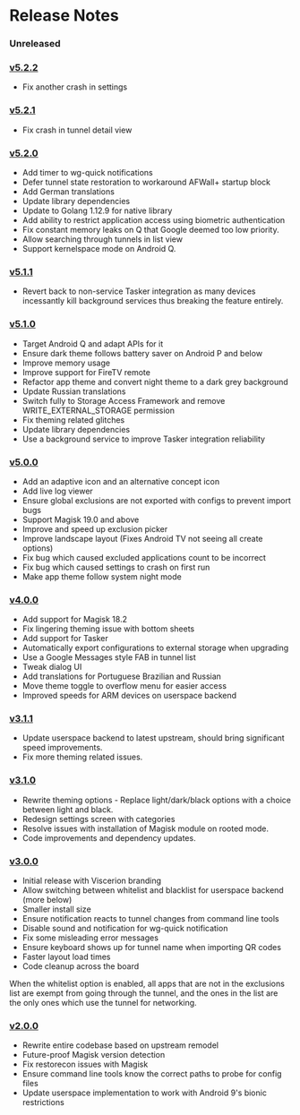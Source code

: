 # Release Notes

### Unreleased

### [v5.2.2](https://github.com/msfjarvis/viscerion/releases/5.2.2)
- Fix another crash in settings

### [v5.2.1](https://github.com/msfjarvis/viscerion/releases/5.2.1)
- Fix crash in tunnel detail view

### [v5.2.0](https://github.com/msfjarvis/viscerion/releases/5.2.0)
- Add timer to wg-quick notifications
- Defer tunnel state restoration to workaround AFWall+ startup block
- Add German translations
- Update library dependencies
- Update to Golang 1.12.9 for native library
- Add ability to restrict application access using biometric authentication
- Fix constant memory leaks on Q that Google deemed too low priority.
- Allow searching through tunnels in list view
- Support kernelspace mode on Android Q.

### [v5.1.1](https://github.com/msfjarvis/viscerion/releases/5.1.1)
- Revert back to non-service Tasker integration as many devices incessantly
  kill background services thus breaking the feature entirely.

### [v5.1.0](https://github.com/msfjarvis/viscerion/releases/5.1.0)
- Target Android Q and adapt APIs for it
- Ensure dark theme follows battery saver on Android P and below
- Improve memory usage
- Improve support for FireTV remote
- Refactor app theme and convert night theme to a dark grey background
- Update Russian translations
- Switch fully to Storage Access Framework and remove WRITE_EXTERNAL_STORAGE permission
- Fix theming related glitches
- Update library dependencies
- Use a background service to improve Tasker integration reliability

### [v5.0.0](https://github.com/msfjarvis/viscerion/releases/5.0.0)
- Add an adaptive icon and an alternative concept icon
- Add live log viewer
- Ensure global exclusions are not exported with configs to prevent import bugs
- Support Magisk 19.0 and above
- Improve and speed up exclusion picker
- Improve landscape layout (Fixes Android TV not seeing all create options)
- Fix bug which caused excluded applications count to be incorrect
- Fix bug which caused settings to crash on first run
- Make app theme follow system night mode

### [v4.0.0](https://github.com/msfjarvis/viscerion/releases/4.0.0)

- Add support for Magisk 18.2
- Fix lingering theming issue with bottom sheets
- Add support for Tasker
- Automatically export configurations to external storage when upgrading
- Use a Google Messages style FAB in tunnel list
- Tweak dialog UI
- Add translations for Portuguese Brazilian and Russian
- Move theme toggle to overflow menu for easier access
- Improved speeds for ARM devices on userspace backend

### [v3.1.1](https://github.com/msfjarvis/viscerion/releases/3.1.1)

- Update userspace backend to latest upstream, should bring significant
  speed improvements.
- Fix more theming related issues.


### [v3.1.0](https://github.com/msfjarvis/viscerion/releases/3.1.0)

- Rewrite theming options - Replace light/dark/black options
  with a choice between light and black.
- Redesign settings screen with categories
- Resolve issues with installation of Magisk module on rooted
  mode.
- Code improvements and dependency updates.


### [v3.0.0](https://github.com/msfjarvis/viscerion/releases/3.0.0)

- Initial release with Viscerion branding
- Allow switching between whitelist and blacklist for userspace backend (more below)
- Smaller install size
- Ensure notification reacts to tunnel changes from command line tools
- Disable sound and notification for wg-quick notification
- Fix some misleading error messages
- Ensure keyboard shows up for tunnel name when importing QR codes
- Faster layout load times
- Code cleanup across the board

When the whitelist option is enabled, all apps that are not in the exclusions
list are exempt from going through the tunnel, and the ones in the list are
the only ones which use the tunnel for networking.


### [v2.0.0](https://github.com/msfjarvis/viscerion/releases/2.0.0)

- Rewrite entire codebase based on upstream remodel
- Future-proof Magisk version detection
- Fix restorecon issues with Magisk
- Ensure command line tools know the correct paths to probe for config files
- Update userspace implementation to work with Android 9's bionic restrictions
